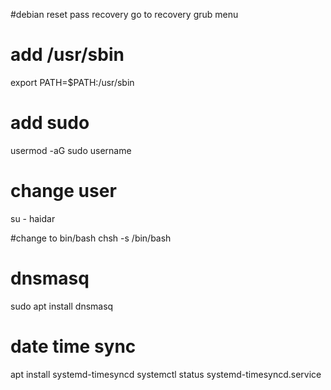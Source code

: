 #debian reset pass recovery
go to recovery grub menu

# add /usr/sbin
export PATH=$PATH:/usr/sbin

# add sudo
usermod -aG sudo username

# change user
su - haidar

#change to bin/bash
chsh -s /bin/bash

# dnsmasq
sudo apt install dnsmasq

# date time sync
apt install systemd-timesyncd
systemctl status systemd-timesyncd.service
